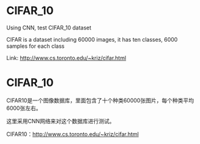 # CIFAR_10
Using CNN, test CIFAR_10 dataset

CIFAR is a dataset including 60000 images, it has ten classes, 6000 samples for each class

Link: http://www.cs.toronto.edu/~kriz/cifar.html

# CIFAR_10
CIFAR10是一个图像数据库，里面包含了十个种类60000张图片，每个种类平均6000张左右。

这里采用CNN网络来对这个数据库进行测试。

CIFAR10：http://www.cs.toronto.edu/~kriz/cifar.html
